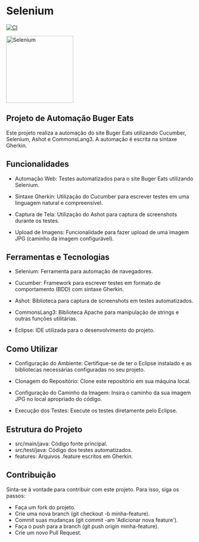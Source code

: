 # Selenium

[![CI](https://github.com/SeleniumHQ/selenium/actions/workflows/ci.yml/badge.svg?branch=trunk&event=schedule)](https://github.com/SeleniumHQ/selenium/actions/workflows/ci.yml)

<a href="https://selenium.dev"><img src="https://selenium.dev/images/selenium_logo_square_green.png" width="180" alt="Selenium"/></a>



## Projeto de Automação Buger Eats
Este projeto realiza a automação do site Buger Eats utilizando Cucumber, Selenium, Ashot e CommonsLang3. A automação é escrita na sintaxe Gherkin.

## Funcionalidades

- Automação Web: Testes automatizados para o site Buger Eats utilizando Selenium.

- Sintaxe Gherkin: Utilização do Cucumber para escrever testes em uma linguagem natural e compreensível.

- Captura de Tela: Utilização do Ashot para captura de screenshots durante os testes.

- Upload de Imagens: Funcionalidade para fazer upload de uma imagem JPG (caminho da imagem configurável).

## Ferramentas e Tecnologias

- Selenium: Ferramenta para automação de navegadores.

- Cucumber: Framework para escrever testes em formato de comportamento (BDD) com sintaxe Gherkin.

- Ashot: Biblioteca para captura de screenshots em testes automatizados.

- CommonsLang3: Biblioteca Apache para manipulação de strings e outras funções utilitárias.

- Eclipse: IDE utilizada para o desenvolvimento do projeto.

## Como Utilizar

- Configuração do Ambiente: Certifique-se de ter o Eclipse instalado e as bibliotecas necessárias configuradas no seu projeto.

- Clonagem do Repositório: Clone este repositório em sua máquina local.

- Configuração do Caminho da Imagem: Insira o caminho da sua imagem JPG no local apropriado do código.

- Execução dos Testes: Execute os testes diretamente pelo Eclipse.

## Estrutura do Projeto

- src/main/java: Código fonte principal.
- src/test/java: Código dos testes automatizados.
- features: Arquivos .feature escritos em Gherkin.

## Contribuição

Sinta-se à vontade para contribuir com este projeto. Para isso, siga os passos:

- Faça um fork do projeto.
- Crie uma nova branch (git checkout -b minha-feature).
- Commit suas mudanças (git commit -am 'Adicionar nova feature').
- Faça o push para a branch (git push origin minha-feature).
- Crie um novo Pull Request.
